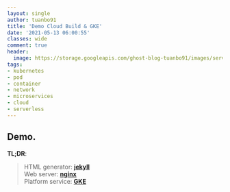 ```yaml
---
layout: single
author: tuanbo91
title: 'Demo Cloud Build & GKE'
date: '2021-05-13 06:00:55'
classes: wide
comment: true
header:
  image: https://storage.googleapis.com/ghost-blog-tuanbo91/images/serverless/serverless-the-future-of-the-cloud-3-638.jpeg
tags:
- kubernetes
- pod
- container
- network
- microservices
- cloud
- serverless
---
```


## Demo.‌‌
**TL;DR**:
> HTML generator: [**jekyll**](https://jekyllrb.com/)\
> Web server: [**nginx**](https://www.nginx.com/)\
> Platform service: [**GKE**](https://cloud.google.com/kubernetes-engine)